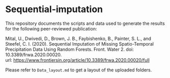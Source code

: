 # Sequential-imputation

This repository documents the scripts and data used to generate the results for the following peer-reviewed publication:

Mital, U., Dwivedi, D., Brown, J. B., Faybishenko, B., Painter, S. L., and Steefel, C. I. (2020). Sequential Imputation of Missing Spatio-Temporal Precipitation Data Using Random Forests. Front. Water 2. doi: 10.3389/frwa.2020.00020.<br>
url: https://www.frontiersin.org/article/10.3389/frwa.2020.00020/full

Please refer to `Data_layout.md` to get a layout of the uploaded folders.
